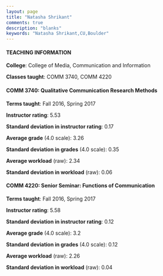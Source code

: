 ```yaml
---
layout: page
title: "Natasha Shrikant" 
comments: true
description: "blanks"
keywords: "Natasha Shrikant,CU,Boulder"
---
```

<head>
<script src="https://ajax.googleapis.com/ajax/libs/jquery/2.1.3/jquery.min.js"></script>
<script src="https://dl.dropboxusercontent.com/s/pc42nxpaw1ea4o9/highcharts.js?dl=0"></script>
<!-- <script src="../assets/js/highcharts.js"></script> -->
<style type="text/css">@font-face {
	font-family: "Bebas Neue";
	src: url(https://www.filehosting.org/file/details/544349/BebasNeue Regular.otf) format("opentype");
	}
	h1.Bebas { 
		font-family: "Bebas Neue", Verdana, Tahoma;
	}
</style>
</head>
	   
#### TEACHING INFORMATION

**College**: College of Media, Communication and Information

**Classes taught**: COMM 3740, COMM 4220

#### COMM 3740: Qualitative Communication Research Methods

**Terms taught**: Fall 2016, Spring 2017

**Instructor rating**: 5.53

**Standard deviation in instructor rating**: 0.17

**Average grade** (4.0 scale): 3.26

**Standard deviation in grades** (4.0 scale): 0.35

**Average workload** (raw): 2.34

**Standard deviation in workload** (raw): 0.06

#### COMM 4220: Senior Seminar: Functions of Communication

**Terms taught**: Fall 2016, Spring 2017

**Instructor rating**: 5.58

**Standard deviation in instructor rating**: 0.12

**Average grade** (4.0 scale): 3.2

**Standard deviation in grades** (4.0 scale): 0.12

**Average workload** (raw): 2.26

**Standard deviation in workload** (raw): 0.04

